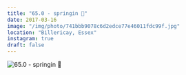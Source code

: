 ```yaml
---
title: "65.0 - springin 🌼"
date: 2017-03-16
image: "/img/photo/741bbb9078c6d2edce77e46011fdc99f.jpg"
location: "Billericay, Essex"
instagram: true
draft: false
---
```


![65.0 - springin 🌼](/img/photo/741bbb9078c6d2edce77e46011fdc99f.jpg)
